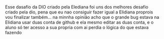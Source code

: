 Esse dasafio da DIO criado pela Elediana foi uns dos melhores desafio criado pela dio, pena que eu nao consiguir fazer igual a Elidiana proprois vou finalizar também... na minnha opinião acho que o grande bug estava na Elidiana usar duas conta de github e ela mesmo editar as duas conta, e o aluno só ter acesso a sua propria com ai perdia o lógica do que estava fazendo 
